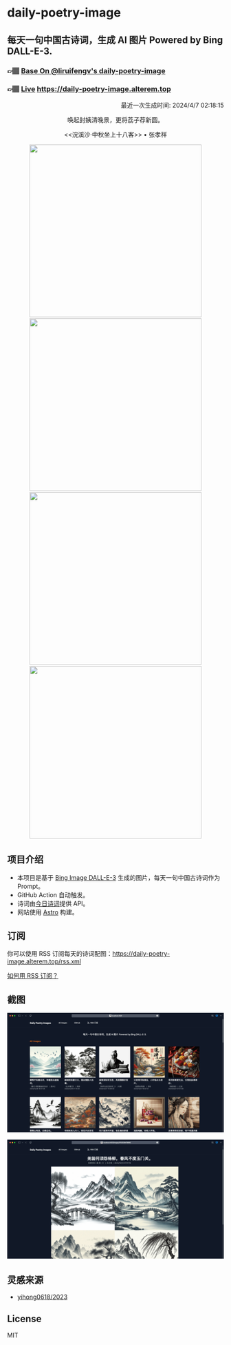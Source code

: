 
# daily-poetry-image

## 每天一句中国古诗词，生成 AI 图片 Powered by Bing DALL-E-3.

### 👉🏽 [Base On @liruifengv's daily-poetry-image](https://github.com/liruifengv/daily-poetry-image)

### 👉🏽 [Live](https://daily-poetry-image.alterem.top/) https://daily-poetry-image.alterem.top

<p align="right">
  最近一次生成时间: 2024/4/7 02:18:15
</p>
<p align="center">
唤起封姨清晚景，更将荔子荐新圆。
</p>
<p align="center">
<<浣溪沙·中秋坐上十八客>> • 张孝祥
</p>
<p align="center">
<img src="https://tse3.mm.bing.net/th/id/OIG4.BRqCf6SD4s__GPcP6BRk" height="400" width="400" />
<img src="https://tse4.mm.bing.net/th/id/OIG4.F5MAVv5pjjweb.gFcw4K" height="400" width="400" />
<img src="https://tse1.mm.bing.net/th/id/OIG4.hmMizGuLj4jmEP97VgbG" height="400" width="400" />
<img src="https://tse4.mm.bing.net/th/id/OIG4.lUZOBdnKJo8m3SfyAr63" height="400" width="400" />
</p>

## 项目介绍

-   本项目是基于 [Bing Image DALL-E-3](https://www.bing.com/images/create) 生成的图片，每天一句中国古诗词作为 Prompt。
-   GitHub Action 自动触发。
-   诗词由[今日诗词](https://www.jinrishici.com/)提供 API。
-   网站使用 [Astro](https://astro.build) 构建。

## 订阅

你可以使用 RSS 订阅每天的诗词配图：https://daily-poetry-image.alterem.top/rss.xml

[如何用 RSS 订阅？](https://zhuanlan.zhihu.com/p/55026716)

## 截图

![图片列表](./screenshots/Snipaste_2023-12-28_21-00-26.png)

![图片详情](./screenshots/Snipaste_2023-12-28_21-00-53.png)

## 灵感来源

-   [yihong0618/2023](https://github.com/yihong0618/2023)

## License

MIT
